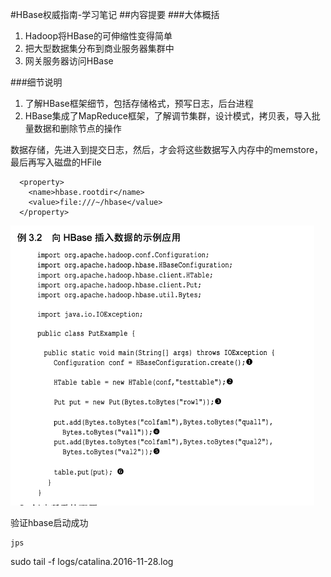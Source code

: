 #HBase权威指南-学习笔记
##内容提要
###大体概括
1. Hadoop将HBase的可伸缩性变得简单
2. 把大型数据集分布到商业服务器集群中
3. 网关服务器访问HBase

###细节说明
1. 了解HBase框架细节，包括存储格式，预写日志，后台进程
2. HBase集成了MapReduce框架，了解调节集群，设计模式，拷贝表，导入批量数据和删除节点的操作

数据存储，先进入到提交日志，然后，才会将这些数据写入内存中的memstore，最后再写入磁盘的HFile

```
  <property>
    <name>hbase.rootdir</name>
    <value>file:///~/hbase</value>
  </property>
```
![](https://github.com/TimeStarRipple/note/raw/master/%E5%88%86%E5%B8%83%E5%BC%8F/images/codeDemo1.png)

验证hbase启动成功
```
jps
```
sudo tail -f logs/catalina.2016-11-28.log